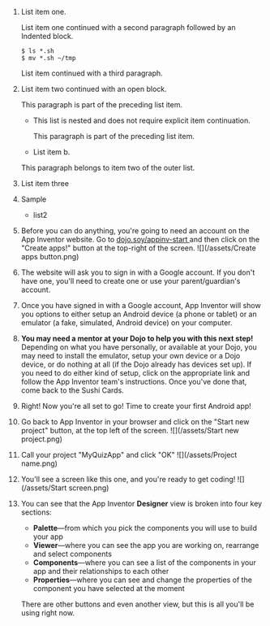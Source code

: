 
1.  List item one.

    List item one continued with a second paragraph followed by an
    Indented block.

        $ ls *.sh
        $ mv *.sh ~/tmp

    List item continued with a third paragraph.

2.  List item two continued with an open block.

    This paragraph is part of the preceding list item.

    * This list is nested and does not require explicit item continuation.

       This paragraph is part of the preceding list item.

    * List item b.

    This paragraph belongs to item two of the outer list.

3. List item three
4. Sample
    * list2

1. Before you can do anything, you're going to need an account on the App Inventor website. Go to [dojo.soy/appinv-start ](http://dojo.soy/appinv-start)and then click on the "Create apps!" button at the top-right of the screen.
  ![](/assets/Create apps button.png)
2. The website will ask you to sign in with a Google account. If you don't have one, you'll need to create one or use your parent/guardian's account.
3. Once you have signed in with a Google account, App Inventor will show you options to either setup an Android device (a phone or tablet) or an emulator (a fake, simulated, Android device) on your computer.
4. **You may need a mentor at your Dojo to help you with this next step!** Depending on what you have personally, or available at your Dojo, you may need to install the emulator, setup your own device or a Dojo device, or do nothing at all (if the Dojo already has devices set up). If you need to do either kind of setup, click on the appropriate link and follow the App Inventor team's instructions. Once you've done that, come back to the Sushi Cards.
5. Right! Now you're all set to go! Time to create your first Android app!
6. Go back to App Inventor in your browser and click on the "Start new project" button, at the top left of the screen.
  ![](/assets/Start new project.png)
7. Call your project "MyQuizApp" and click "OK"
  ![](/assets/Project name.png)
8. You'll see a screen like this one, and you're ready to get coding!
  ![](/assets/Start screen.png)
9. You can see that the App Inventor **Designer** view is broken into four key sections:
    * **Palette**—from which you pick the components you will use to build your app
    * **Viewer**—where you can see the app you are working on, rearrange and select components
    * **Components**—where you can see a list of the components in your app and their relationships to each other
    * **Properties**—where you can see and change the properties of the component you have selected at the moment
  
    There are other buttons and even another view, but this is all you'll be using right now.
